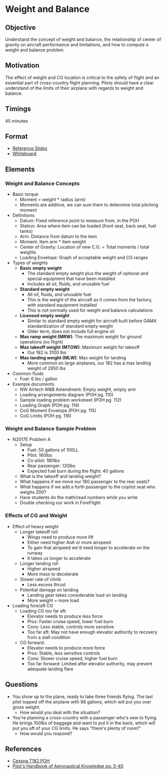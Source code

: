 # Weight and Balance

## Objective

Understand the concept of weight and balance, the relationship of center of gravity on aircraft performance and limitations, and how to compute a weight and balance problem.

## Motivation

The effect of weight and CG location is critical to the safety of flight and an essential part of cross-country flight planning. Pilots should have a clear understand of the limits of their airplane with regards to weight and balance.

## Timings

45 minutes

## Format

- [Reference Slides](/slides/weight-and-balance.pdf)
- [Whiteboard](/slides/weight-and-balance.pdf)

## Elements

### Weight and Balance Concepts

- Basic torque
  - Moment = weight \* radius (arm)
  - Moments are additive, we can sum them to determine total pitching moment
- Definitions
  - Datum: Fixed reference point to measure from, in the POH
  - Station: Area where item can be loaded (front seat, back seat, fuel tanks)
  - Arm: Distance from datum to the item
  - Moment: Item arm \* item weight
  - Center of Gravity: Location of new C.G. = Total moments / total weights
  - Loading Envelope: Graph of acceptable weight and CG ranges
- Types of weights
  - **Basic empty weight**
    - The standard empty weight plus the weight of optional and special equipment that have been installed
    - Includes all oil, fluids, and unusable fuel
  - **Standard empty weight**
    - All oil, fluids, and unusable fuel
    - This is the weight of the aircraft as it comes from the factory, with
      standard equipment installed
    - This is not normally used for weight and balance calculations
  - **Licensed empty weight**
    - Similar to standard empty weight for aircraft built before GAMA standardization of standard empty weight
    - Older term, does not include full engine oil
  - **Max ramp weight (MRW)**: The maximum weight for ground operations (no flight)
  - **Max takeoff weight (MTOW)**: Maximum weight for takeoff
    - Our 182 is 3100 lbs
  - **Max landing weight (MLW)**: Max weight for landing
    - More common on large airplanes, our 182 has a max landing weight of 2950 lbs
- Common fluids
  - Fuel: 6 lbs / gallon
- Example documents
  - NW Airtech W&B Amendment: Empty weight, empty arm
  - Loading arrangements diagram (POH pg. 110)
  - Sample loading problem worksheet (POH pg. 112)
  - Loading Graph (POH pg. 114)
  - CoG Moment Envelope (POH pg. 115)
  - CoG Limits (POH pg. 116)

<div className="callout">

### Weight and Balance Sample Problem

- N2017E Problem A
  - Setup
    - Fuel: 50 gallons of 100LL
    - Pilot: 160lbs
    - Co-pilot: 180lbs
    - Rear passenger: 120lbs
    - Expected fuel burn during the flight: 40 gallons
  - What is the takeoff and landing weight?
  - What happens if we move our 180 passenger to the rear seats?
  - What happens if we add a forth passenger to the copilot seat who weighs 200?
  - Have students do the math/read numbers while you write
  - Double checking our work in ForeFlight

</div>

### Effects of CG and Weight

- Effect of heavy weight
  - Longer takeoff roll
    - Wings need to produce more lift
    - Either need higher AoA or more airspeed
    - To gain that airspeed we'd need longer to accelerate on the runway
    - It takes us longer to accelerate
  - Longer landing roll
    - Higher airspeed
    - More mass to decelerate
  - Slower rate of climb
    - Less excess thrust
  - Potential damage on landing
    - Landing gear takes considerable load on landing
    - More weight = more load
- Loading fore/aft CG
  - Loading CG too far aft:
    - Elevator needs to produce less force
    - Pros: Faster cruise speed, lower fuel burn
    - Cons: Less stable, controls more sensitive
    - Too far aft: May not have enough elevator authority to recovery from a stall condition
  - CG forward:
    - Elevator needs to produce more force
    - Pros: Stable, less sensitive controls
    - Cons: Slower cruise speed, higher fuel burn
    - Too far forward: Limited after elevator authority, may prevent adequate landing flare

## Questions

- You show up to the plane, ready to take three friends flying. The last pilot topped off the airplane with 88 gallons, which will put you over gross weight.
  - How would you deal with the situation?
- You're planning a cross-country with a passenger who's new to flying. He brings 100lbs of baggage and want to put it in the back, which will put you aft of your CG limits. He says "there's plenty of room!"
  - How would you respond?

## References

- [Cessna T182 POH](https://www.mattbeyer.com/poh/CT182-POH.pdf)
- [Pilot's Handbook of Aeronautical Knowledge pg. 5-40](/_references/PHAK/5-40)
